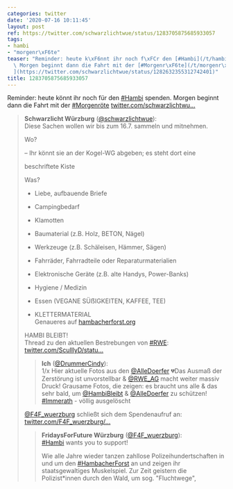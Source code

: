 ```yaml
---
categories: twitter
date: '2020-07-16 10:11:45'
layout: post
ref: https://twitter.com/schwarzlichtwue/status/1283705875685933057
tags:
- hambi
- "morgenr\xF6te"
teaser: "Reminder: heute k\xF6nnt ihr noch f\xFCr den [#Hambi](/t/hambi) spenden.\
  \ Morgen beginnt dann die Fahrt mit der [#Morgenr\xF6te](/t/morgenr\xF6te) [twitter.com/schwarzlichtwu\u2026\
  ](https://twitter.com/schwarzlichtwue/status/1282632355312742401)"
title: 1283705875685933057
---
```

Reminder: heute könnt ihr noch für den [#Hambi](/t/hambi) spenden. Morgen beginnt dann die Fahrt mit der [#Morgenröte](/t/morgenröte) [twitter.com/schwarzlichtwu…](https://twitter.com/schwarzlichtwue/status/1282632355312742401)
> <b>Schwarzlicht Würzburg</b> ([@schwarzlichtwue](https://twitter.com/schwarzlichtwue)):  
>Diese Sachen wollen wir bis zum 16.7. sammeln und mitnehmen.  
>  
>  
>  
>Wo?  
>  
>– Ihr könnt sie an der Kogel-WG abgeben; es steht dort eine  
>  
>beschriftete Kiste  
>  
>  
>  
>Was?  
>  
>- Liebe, aufbauende Briefe  
>  
>- Campingbedarf  
>  
>- Klamotten  
>- Baumaterial (z.B. Holz, BETON, Nägel)  
>  
>- Werkzeuge (z.B. Schäleisen, Hämmer, Sägen)  
>  
>- Fahrräder, Fahrradteile oder Reparaturmaterialien  
>  
>- Elektronische Geräte (z.B. alte Handys, Power-Banks)  
>  
>- Hygiene / Medizin  
>  
>- Essen (VEGANE SÜẞIGKEITEN, KAFFEE, TEE)  
>  
>- KLETTERMATERIAL  
>Genaueres auf [hambacherforst.org](http://hambacherforst.org)  
>  
>  
>  
>HAMBI BLEIBT!  
>Thread zu den aktuellen Bestrebungen von [#RWE](/t/rwe): [twitter.com/SculllyD/statu…](https://twitter.com/SculllyD/status/1282757386206420995?s=19)  
>> <b>Ich</b> ([@DrummerCindy](https://twitter.com/DrummerCindy)):    
>>1/x Hier aktuelle Fotos aus den [@AlleDoerfer](https://twitter.com/AlleDoerfer) 💔Das Ausmaß der Zerstörung ist unvorstellbar &amp; [@RWE_AG](https://twitter.com/RWE_AG) macht weiter massiv Druck! Grausame Fotos, die zeigen: es braucht uns alle &amp; das sehr bald, um [@HambiBleibt](https://twitter.com/HambiBleibt) &amp; [@AlleDoerfer](https://twitter.com/AlleDoerfer) zu schützen! [#Immerath](/t/immerath) - völlig ausgelöscht     
>  
>  
>[@F4F_wuerzburg](https://twitter.com/F4F_wuerzburg) schließt sich dem Spendenaufruf an: [twitter.com/F4F_wuerzburg/…](https://twitter.com/F4F_wuerzburg/status/1283346980622802946?s=19)  
>> <b>FridaysForFuture Würzburg</b> ([@F4F_wuerzburg](https://twitter.com/F4F_wuerzburg)):    
>>[#Hambi](/t/hambi) wants you to support!    
>>    
>>Wie alle Jahre wieder tanzen zahllose Polizeihundertschaften in und um den [#HambacherForst](/t/hambacherforst) an und zeigen ihr staatsgewaltiges Muskelspiel. Zur Zeit geistern die Polizist\*innen durch den Wald, um sog. "Fluchtwege",     
>  
>  

